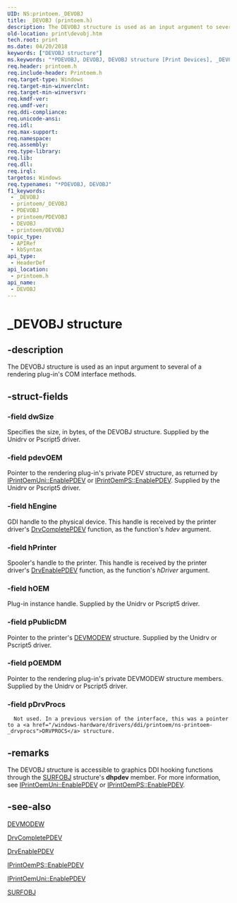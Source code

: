 ```yaml
---
UID: NS:printoem._DEVOBJ
title: _DEVOBJ (printoem.h)
description: The DEVOBJ structure is used as an input argument to several of a rendering plug-in's COM interface methods.
old-location: print\devobj.htm
tech.root: print
ms.date: 04/20/2018
keywords: ["DEVOBJ structure"]
ms.keywords: "*PDEVOBJ, DEVOBJ, DEVOBJ structure [Print Devices], _DEVOBJ, print.devobj, print_unidrv-pscript_rendering_defda1bb-3862-4b55-a7bf-38b040667c97.xml, printoem/DEVOBJ"
req.header: printoem.h
req.include-header: Printoem.h
req.target-type: Windows
req.target-min-winverclnt: 
req.target-min-winversvr: 
req.kmdf-ver: 
req.umdf-ver: 
req.ddi-compliance: 
req.unicode-ansi: 
req.idl: 
req.max-support: 
req.namespace: 
req.assembly: 
req.type-library: 
req.lib: 
req.dll: 
req.irql: 
targetos: Windows
req.typenames: "*PDEVOBJ, DEVOBJ"
f1_keywords:
 - _DEVOBJ
 - printoem/_DEVOBJ
 - PDEVOBJ
 - printoem/PDEVOBJ
 - DEVOBJ
 - printoem/DEVOBJ
topic_type:
 - APIRef
 - kbSyntax
api_type:
 - HeaderDef
api_location:
 - printoem.h
api_name:
 - DEVOBJ
---
```


# _DEVOBJ structure


## -description

The DEVOBJ structure is used as an input argument to several of a rendering plug-in's COM interface methods.

## -struct-fields

### -field dwSize

Specifies the size, in bytes, of the DEVOBJ structure. Supplied by the Unidrv or Pscript5 driver.

### -field pdevOEM

Pointer to the rendering plug-in's private PDEV structure, as returned by <a href="/windows-hardware/drivers/ddi/prcomoem/nf-prcomoem-iprintoemuni-enablepdev">IPrintOemUni::EnablePDEV</a> or <a href="/windows-hardware/drivers/ddi/prcomoem/nf-prcomoem-iprintoemps-enablepdev">IPrintOemPS::EnablePDEV</a>. Supplied by the Unidrv or Pscript5 driver.

### -field hEngine

GDI handle to the physical device. This handle is received by the printer driver's <a href="/windows/win32/api/winddi/nf-winddi-drvcompletepdev">DrvCompletePDEV</a> function, as the function's <i>hdev</i> argument.

### -field hPrinter

Spooler's handle to the printer. This handle is received by the printer driver's <a href="/windows/win32/api/winddi/nf-winddi-drvenablepdev">DrvEnablePDEV</a> function, as the function's <i>hDriver</i> argument.

### -field hOEM

Plug-in instance handle. Supplied by the Unidrv or Pscript5 driver.

### -field pPublicDM

Pointer to the printer's <a href="/windows/win32/api/wingdi/ns-wingdi-devmodew">DEVMODEW</a> structure. Supplied by the Unidrv or Pscript5 driver.

### -field pOEMDM

Pointer to the rendering plug-in's private DEVMODEW structure members. Supplied by the Unidrv or Pscript5 driver.

### -field pDrvProcs

      Not used. In a previous version of the interface, this was a pointer to a <a href="/windows-hardware/drivers/ddi/printoem/ns-printoem-_drvprocs">DRVPROCS</a> structure.

## -remarks

The DEVOBJ structure is accessible to graphics DDI hooking functions through the <a href="/windows/win32/api/winddi/ns-winddi-surfobj">SURFOBJ</a> structure's <b>dhpdev</b> member. For more information, see <a href="/windows-hardware/drivers/ddi/prcomoem/nf-prcomoem-iprintoemuni-enablepdev">IPrintOemUni::EnablePDEV</a> or <a href="/windows-hardware/drivers/ddi/prcomoem/nf-prcomoem-iprintoemps-enablepdev">IPrintOemPS::EnablePDEV</a>.

## -see-also

<a href="/windows/win32/api/wingdi/ns-wingdi-devmodew">DEVMODEW</a>



<a href="/windows/win32/api/winddi/nf-winddi-drvcompletepdev">DrvCompletePDEV</a>



<a href="/windows/win32/api/winddi/nf-winddi-drvenablepdev">DrvEnablePDEV</a>



<a href="/windows-hardware/drivers/ddi/prcomoem/nf-prcomoem-iprintoemps-enablepdev">IPrintOemPS::EnablePDEV</a>



<a href="/windows-hardware/drivers/ddi/prcomoem/nf-prcomoem-iprintoemuni-enablepdev">IPrintOemUni::EnablePDEV</a>



<a href="/windows/win32/api/winddi/ns-winddi-surfobj">SURFOBJ</a>
